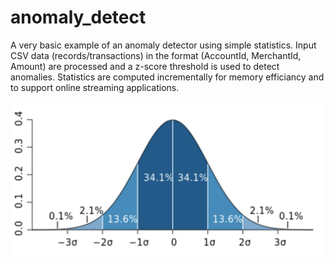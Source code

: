 # anomaly_detect

A very basic example of an anomaly detector using simple statistics. Input CSV data (records/transactions)
in the format (AccountId, MerchantId, Amount) are processed and a z-score threshold is used to detect anomalies. 
Statistics are computed incrementally for memory efficiancy and to support online streaming applications.

![Example Output](https://github.com/kinetic-cipher/anomaly_detect/blob/master/normal_zscore.png)

